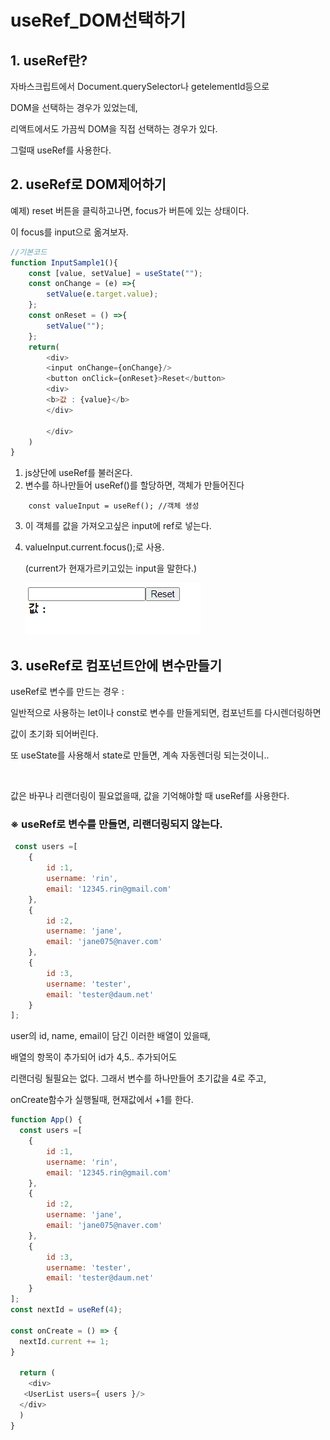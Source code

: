 # useRef_DOM선택하기
## 1. useRef란?

자바스크립트에서 Document.querySelector나 getelementId등으로 

DOM을 선택하는 경우가 있었는데,

리액트에서도 가끔씩 DOM을 직접 선택하는 경우가 있다.

그럴때 useRef를 사용한다.

## 2. useRef로 DOM제어하기

예제) reset 버튼을 클릭하고나면, focus가 버튼에 있는 상태이다.

이 focus를 input으로 옮겨보자.

```js
//기본코드
function InputSample1(){
    const [value, setValue] = useState("");
    const onChange = (e) =>{
        setValue(e.target.value);
    };
    const onReset = () =>{
        setValue("");
    };
    return(
        <div>
        <input onChange={onChange}/>
        <button onClick={onReset}>Reset</button>
        <div>
        <b>값 : {value}</b>
        </div>

        </div>
    )
}
```



1. js상단에 useRef를 불러온다.
2. 변수를 하나만들어 useRef()를 할당하면, 객체가 만들어진다
```
    const valueInput = useRef(); //객체 생성
```
3. 이 객체를 값을 가져오고싶은 input에 ref로 넣는다.
4. valueInput.current.focus();로 사용.

   (current가 현재가르키고있는 input을 말한다.)

   ![Alt text](../IMG/useRef.gif)

## 3. useRef로 컴포넌트안에 변수만들기

useRef로 변수를 만드는 경우 :

일반적으로 사용하는 let이나 const로 변수를 만들게되면, 컴포넌트를 다시렌더링하면

값이 초기화 되어버린다.

또 useState를 사용해서 state로 만들면, 계속 자동렌더링 되는것이니..

<br />

값은 바꾸나 리랜더링이 필요없을때, 값을 기억해야할 때 useRef를 사용한다.
### ※ useRef로 변수를 만들면, 리랜더링되지 않는다.
```js
 const users =[
    {
        id :1,
        username: 'rin',
        email: '12345.rin@gmail.com'
    },
    {
        id :2,
        username: 'jane',
        email: 'jane075@naver.com'
    },
    {
        id :3,
        username: 'tester',
        email: 'tester@daum.net'
    }
];
```

user의 id, name, email이 담긴 이러한 배열이 있을때, 

배열의 항목이 추가되어 id가 4,5.. 추가되어도

리랜더링 될필요는 없다. 그래서 변수를 하나만들어 초기값을 4로 주고, 

onCreate함수가 실행될때, 현재값에서 +1를 한다.

```js
function App() {
  const users =[
    {
        id :1,
        username: 'rin',
        email: '12345.rin@gmail.com'
    },
    {
        id :2,
        username: 'jane',
        email: 'jane075@naver.com'
    },
    {
        id :3,
        username: 'tester',
        email: 'tester@daum.net'
    }
];
const nextId = useRef(4);

const onCreate = () => {
  nextId.current += 1;
}

  return (
    <div>
   <UserList users={ users }/>
  </div>
  )
}

```